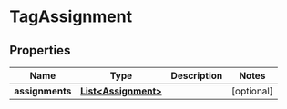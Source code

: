 

# TagAssignment


## Properties

| Name | Type | Description | Notes |
|------------ | ------------- | ------------- | -------------|
|**assignments** | [**List&lt;Assignment&gt;**](Assignment.md) |  |  [optional] |



